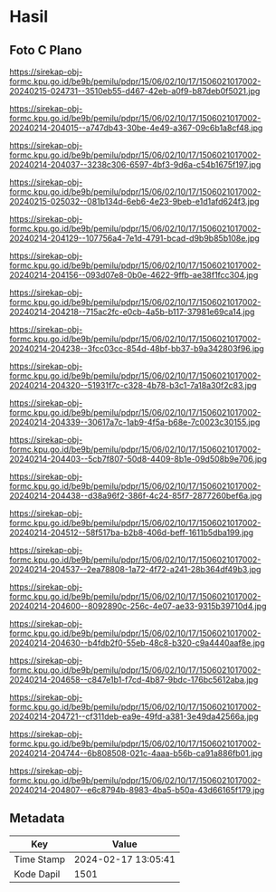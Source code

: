 # Hasil

## Foto C Plano

https://sirekap-obj-formc.kpu.go.id/be9b/pemilu/pdpr/15/06/02/10/17/1506021017002-20240215-024731--3510eb55-d467-42eb-a0f9-b87deb0f5021.jpg

https://sirekap-obj-formc.kpu.go.id/be9b/pemilu/pdpr/15/06/02/10/17/1506021017002-20240214-204015--a747db43-30be-4e49-a367-09c6b1a8cf48.jpg

https://sirekap-obj-formc.kpu.go.id/be9b/pemilu/pdpr/15/06/02/10/17/1506021017002-20240214-204037--3238c306-6597-4bf3-9d6a-c54b1675f197.jpg

https://sirekap-obj-formc.kpu.go.id/be9b/pemilu/pdpr/15/06/02/10/17/1506021017002-20240215-025032--081b134d-6eb6-4e23-9beb-e1d1afd624f3.jpg

https://sirekap-obj-formc.kpu.go.id/be9b/pemilu/pdpr/15/06/02/10/17/1506021017002-20240214-204129--107756a4-7e1d-4791-bcad-d9b9b85b108e.jpg

https://sirekap-obj-formc.kpu.go.id/be9b/pemilu/pdpr/15/06/02/10/17/1506021017002-20240214-204156--093d07e8-0b0e-4622-9ffb-ae38f1fcc304.jpg

https://sirekap-obj-formc.kpu.go.id/be9b/pemilu/pdpr/15/06/02/10/17/1506021017002-20240214-204218--715ac2fc-e0cb-4a5b-b117-37981e69ca14.jpg

https://sirekap-obj-formc.kpu.go.id/be9b/pemilu/pdpr/15/06/02/10/17/1506021017002-20240214-204238--3fcc03cc-854d-48bf-bb37-b9a342803f96.jpg

https://sirekap-obj-formc.kpu.go.id/be9b/pemilu/pdpr/15/06/02/10/17/1506021017002-20240214-204320--51931f7c-c328-4b78-b3c1-7a18a30f2c83.jpg

https://sirekap-obj-formc.kpu.go.id/be9b/pemilu/pdpr/15/06/02/10/17/1506021017002-20240214-204339--30617a7c-1ab9-4f5a-b68e-7c0023c30155.jpg

https://sirekap-obj-formc.kpu.go.id/be9b/pemilu/pdpr/15/06/02/10/17/1506021017002-20240214-204403--5cb7f807-50d8-4409-8b1e-09d508b9e706.jpg

https://sirekap-obj-formc.kpu.go.id/be9b/pemilu/pdpr/15/06/02/10/17/1506021017002-20240214-204438--d38a96f2-386f-4c24-85f7-2877260bef6a.jpg

https://sirekap-obj-formc.kpu.go.id/be9b/pemilu/pdpr/15/06/02/10/17/1506021017002-20240214-204512--58f517ba-b2b8-406d-beff-1611b5dba199.jpg

https://sirekap-obj-formc.kpu.go.id/be9b/pemilu/pdpr/15/06/02/10/17/1506021017002-20240214-204537--2ea78808-1a72-4f72-a241-28b364df49b3.jpg

https://sirekap-obj-formc.kpu.go.id/be9b/pemilu/pdpr/15/06/02/10/17/1506021017002-20240214-204600--8092890c-256c-4e07-ae33-9315b39710d4.jpg

https://sirekap-obj-formc.kpu.go.id/be9b/pemilu/pdpr/15/06/02/10/17/1506021017002-20240214-204630--b4fdb2f0-55eb-48c8-b320-c9a4440aaf8e.jpg

https://sirekap-obj-formc.kpu.go.id/be9b/pemilu/pdpr/15/06/02/10/17/1506021017002-20240214-204658--c847e1b1-f7cd-4b87-9bdc-176bc5612aba.jpg

https://sirekap-obj-formc.kpu.go.id/be9b/pemilu/pdpr/15/06/02/10/17/1506021017002-20240214-204721--cf311deb-ea9e-49fd-a381-3e49da42566a.jpg

https://sirekap-obj-formc.kpu.go.id/be9b/pemilu/pdpr/15/06/02/10/17/1506021017002-20240214-204744--6b808508-021c-4aaa-b56b-ca91a886fb01.jpg

https://sirekap-obj-formc.kpu.go.id/be9b/pemilu/pdpr/15/06/02/10/17/1506021017002-20240214-204807--e6c8794b-8983-4ba5-b50a-43d66165f179.jpg


## Metadata

| Key        | Value               |
| ---------- | ------------------- |
| Time Stamp | 2024-02-17 13:05:41 |
| Kode Dapil | 1501                |



